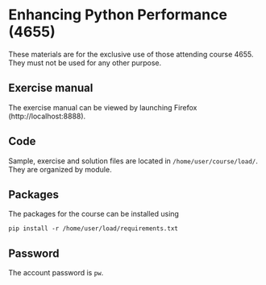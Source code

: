 # Enhancing Python Performance (4655)

These materials are for the exclusive use of those attending course 4655. They must not be used for any other purpose.

## Exercise manual

The exercise manual can be viewed by launching Firefox (http://localhost:8888).

## Code

Sample, exercise and solution files are located in `/home/user/course/load/`. They are organized by module.

## Packages

The packages for the course can be installed using

```console
pip install -r /home/user/load/requirements.txt
```

## Password

The account password is `pw`.
